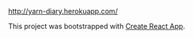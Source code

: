 http://yarn-diary.herokuapp.com/

This project was bootstrapped with [Create React App](https://github.com/facebook/create-react-app).
